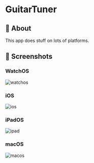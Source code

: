 # GuitarTuner

## 📖 About

This app does stuff on lots of platforms.

## 📸 Screenshots

### WatchOS
![watchos](https://user-images.githubusercontent.com/45678211/155355639-82881c87-424f-4e18-90e2-10a2038ce5aa.png)

### iOS 
![ios](https://user-images.githubusercontent.com/45678211/155356904-626e45a3-5ea0-4f00-a1b7-cedfcac2d6df.png)

### iPadOS
![ipad](https://user-images.githubusercontent.com/45678211/155361288-34d2039d-8fa2-488e-a85e-f32d52040790.png)

### macOS
![macos](https://user-images.githubusercontent.com/45678211/155358036-a41da839-2c3c-4fa9-b4a7-b5b9b99125b0.png)
